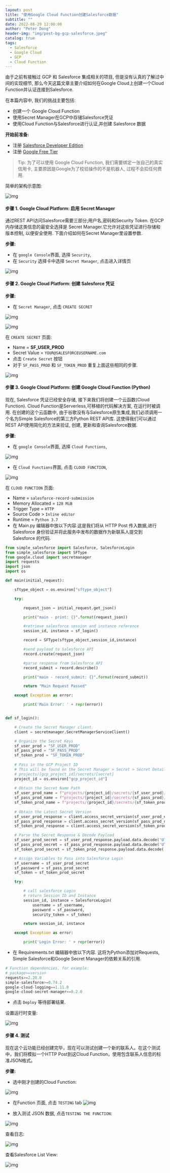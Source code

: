 ```yaml
---
layout: post
title: "使用Google Cloud Function创建Salesforce数据"
subtitle: ""
date: 2022-08-29 12:00:00
author: "Peter Dong"
header-img: "img/post-bg-gcp-salesforce.jpeg"
catalog: true
tags:
  - Salesforce 
  - Google Cloud
  - GCP
  - Cloud Function
---
```


由于之前有接触过 GCP 和 Salesforce 集成相关的项目, 但是没有认真的了解过中间的实现细节, 那么今天这篇文章主要介绍如何在Google Cloud上创建一个Cloud Function并认证连接到Salesforce.

在本篇内容中, 我们的挑战主要包括:

  - 创建一个 Google Cloud Function
  - 使用Secret Manager在GCP中存储Salesforce凭证
  - 使用Cloud Function与Salesforce进行认证,并创建 Salesforce 数据

**开始前准备:**

  - 注册 [Salesforce Developer Edition](https://developer.salesforce.com/signup)
  - 注册 [Google Free Tier](https://cloud.google.com/free/?utm_source=google&utm_medium=cpc&utm_campaign=na-US-all-en-dr-SKWS-all-all-trial-e-dr-1008076&utm_content=text-ad-none-any-DEV_c-CRE_265893083941-ADGP_Hybrid%20%7C%20AW%20SEM%20%7C%20BKWS%20%7C%20US%20%7C%20en%20%7C%20EXA%20~%20Gcp%20Free%20Tier-KWID_43700032443105337-kwd-413433661135&utm_term=KW_google%20free%20tier-ST_google%20free%20tier&gclid=CjwKCAjw8df2BRA3EiwAvfZWaHjg4K-Jhv625KDMkbKBtKS-3lPSbnLr1FGegR8wudCaOLnK-db9kxoCtY4QAvD_BwE)

> Tip: 为了可以使用 Google Cloud Function, 我们需要绑定一张自己的真实信用卡, 主要原因是Google为了校验操作的不是机器人, 过程不会扣任何费用.

简单的架构示意图:

![img](/img/in-post/post-gcp-salesforce.jpeg)


#### 步骤 1. Google Cloud Platform: 启用 Secret Manager

通过REST API访问Salesforce需要三部分;用户名,密码和Security Token. 在GCP内存储这类信息的最安全选择是 Secret Manager.它允许对这些凭证进行存储和版本控制, 以便安全使用. 下面介绍如何在Secret Manager里设置参数.

**步骤:**

  - 在 `google Console`界面, 选择 `Security`,
  - 在 `Security` 选择卡中选择 `Secret Manager`, 点击进入详情页

  ![img](/img/in-post/post-gcp-salesforce-secret-manager.png)

#### 步骤 2. Google Cloud Platform: 创建 Salesforce 凭证

**步骤:**

  - 在 `Secret Manager`, 点击 `CREATE SECRET`

  ![img](/img/in-post/post-gcp-salesforce-create-secret.png)

  ![img](/img/in-post/post-gcp-salesforce-create-secret-page.png)

  在 `CREATE SECRET` 页面: 
  - Name = **SF_USER_PROD**
  - Secret Value = `YOUR@SALESFORCEUSERNAME.com`
  - 点击 `Create Secret` 按钮
  - 对于 `SF_PASS_PROD` 和 `SF_TOKEN_PROD` 重复上面这些相同的步骤.
  
  ![img](/img/in-post/post-gcp-salesforce-secret-list.png)

#### 步骤 3. Google Cloud Platform: 创建 Google Cloud Function (Python)

现在, Salesforce 凭证已经安全存储, 接下来我们将创建一个云函数(Cloud Function). Cloud Function是Serverless,可移植的代码解决方案, 在运行时被调用. 在创建的这个云函数中, 由于谷歌没有与Salesforce原生集成,我们必须调用一个名为Simple Salesforce的第三方Python REST API库. 这使得我们可以通过REST API使用简化的方法来验证, 创建, 更新和查询Salesforce数据.

**步骤:**

  - 在 `google Console`界面, 选择 `Cloud Functions`,

  ![img](/img/in-post/post-gcp-salesforce-cloud-function.png)

  - 在 `Cloud Functions`界面, 点击 `CLOUD FUNCTION`,

  ![img](/img/in-post/post-gcp-salesforce-create-cloud-function.png)

  在 `CLOUD FUNCTION` 页面: 
  - Name = `salesforce-record-submission`
  - Memory Allocated = `128 MiB`
  - Trigger Type = `HTTP`
  - Source Code > `Inline editor`
  - Runtime = `Python 3.7`
  - 在 Main.py 编辑器中放以下内容.这是我们将从 HTTP Post 传入数据,进行 Salesforce 身份验证并将此服务中发布的数据作为新联系人提交到 Salesforce 的代码.

```python
from simple_salesforce import Salesforce, SalesforceLogin
from simple_salesforce import SFType
from google.cloud import secretmanager
import requests
import json
import os

def main(initial_request):

    sftype_object = os.environ["sftype_object"]

    try:

        request_json = initial_request.get_json()

        print("main - print: {}".format(request_json))

        #retrieve salesforce session and instance reference
        session_id, instance = sf_login()

        record = SFType(sftype_object,session_id,instance)

        #send payload to Salesforce API
        record.create(request_json)

        #parse response from Salesforce API
        record_submit = record.describe()

        print("main - record_submit: {}".format(record_submit))

        return "Main Request Passed"

    except Exception as error:

        print('Main Error: ' + repr(error))    


def sf_login():

    # Create the Secret Manager client.
    client = secretmanager.SecretManagerServiceClient()

    # Organize the Secret Keys
    sf_user_prod = "SF_USER_PROD"
    sf_pass_prod = "SF_PASS_PROD"
    sf_token_prod = "SF_TOKEN_PROD"
    
    # Pass in the GCP Project ID
    # This will be found on the Secret Manager > Secret > Secret Details
    # projects/[gcp_project_id]/secrets/[secret]
    project_id = os.environ["gcp_project_id"]
    
    # Obtain the Secret Name Path
    sf_user_prod_name = f"projects/{project_id}/secrets/{sf_user_prod}/versions/latest"
    sf_pass_prod_name = f"projects/{project_id}/secrets/{sf_pass_prod}/versions/latest"
    sf_token_prod_name = f"projects/{project_id}/secrets/{sf_token_prod}/versions/latest"   
    
    # Obtain the Latest Secret Version
    sf_user_prod_response = client.access_secret_version(sf_user_prod_name)
    sf_pass_prod_response = client.access_secret_version(sf_pass_prod_name)
    sf_token_prod_response = client.access_secret_version(sf_token_prod_name)

    # Parse the Secret Response & Decode Payload
    sf_user_prod_secret = sf_user_prod_response.payload.data.decode('UTF-8')  
    sf_pass_prod_secret = sf_pass_prod_response.payload.data.decode('UTF-8') 
    sf_token_prod_secret = sf_token_prod_response.payload.data.decode('UTF-8')     

    # Assign Variables to Pass into Salesforce Login
    sf_username = sf_user_prod_secret
    sf_password = sf_pass_prod_secret
    sf_token = sf_token_prod_secret

    try:

        # call salesforce Login
        # return Session ID and Instance
        session_id, instance = SalesforceLogin(
            username = sf_username,
            password = sf_password,
            security_token = sf_token)

        return session_id, instance

    except Exception as error:

        print('Login Error: ' + repr(error)) 
```
  - 在 Requirements.txt 编辑器中放以下内容. 这将为Python添加对Requests, Simple Salesforce和Google Secret Manager的依赖关系的引用.
  
  ```python
  # Function dependencies, for example:
  # package>=version
  requests>=2.20.0
  simple-salesforce>=0.74.2
  google-cloud-logging==1.11.0
  google-cloud-secret-manager==0.2.0
  ```
  - 点击 `Deploy` 等待部署结果.

  设置运行时变量:
  
  ![img](/img/in-post/post-gcp-salesforce-cloud-function-runtime-value.png)

#### 步骤 4. 测试

现在这个云功能已经创建完毕，现在可以测试创建一个新的联系人。在这个测试中，我们将模拟一个HTTP Post到这Cloud Function，使用包含联系人信息的标准JSON格式。

**步骤:**

 - 选中刚才创建的Cloud Function:

![img](/img/in-post/post-gcp-salesforce-cloud-function-list.png)

- 在Function 页面, 点击 `TESTING` tab
![img](/img/in-post/post-gcp-salesforce-cloud-function-test.png)

- 放入测试 JSON 数据, 点击`TESTING THE FUNCTION`:

![img](/img/in-post/post-gcp-salesforce-cloud-function-test-run.png)


查看日志:

  ![img](/img/in-post/post-gcp-salesforce-cloud-function-log-success.png)

查看Salesforce List View:

  ![img](/img/in-post/post-gcp-salesforce-contact-data.png)
